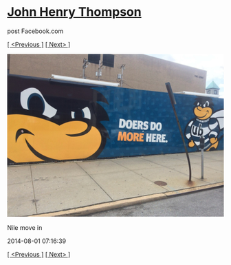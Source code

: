 # [John Henry Thompson](../README.md)
post Facebook.com

[[ <Previous ]](2014-08-01-5.md) [[ Next> ]](2014-08-01-7.md)

[![](../media/2014-08-01/Nile-move-in-5.jpg)](../README.md)

Nile move in

2014-08-01 07:16:39

[[ <Previous ]](2014-08-01-5.md) [[ Next> ]](2014-08-01-7.md)